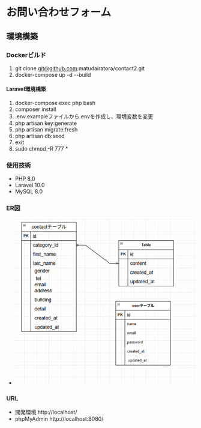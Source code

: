 # お問い合わせフォーム
## 環境構築
### Dockerビルド
1. git clone git@github.com:matudairatora/contact2.git
2. docker-compose up -d --build
#### Laravel環境構築
1. docker-compose exec php bash
2. composer install
3. .env.exampleファイルから.envを作成し、環境変数を変更
4. php artisan key:generate
5. php artisan migrate:fresh
6. php artisan db:seed
7. exit
8. sudo chmod -R 777 *

### 使用技術
- PHP 8.0
- Laravel 10.0
- MySQL 8.0

### ER図
- ![ER図](image/ER.png)
### URL
- 開発環境 http://localhost/
- phpMyAdmin http://localhost:8080/